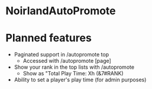 NoirlandAutoPromote
===
Planned features
==
- Paginated support in /autopromote top
  - Accessed with /autopromote [page]
- Show your rank in the top lists with /autopromote
  * Show as "Total Play Time: Xh (&7#RANK)
- Ability to set a player's play time (for admin purposes)
